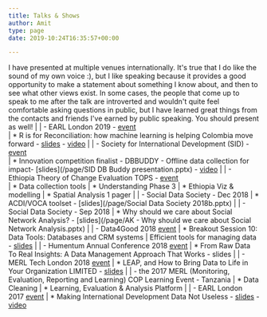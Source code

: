 ```yaml
---
title: Talks & Shows
author: Amit
type: page
date: 2019-10:24T16:35:57+00:00

---
```


I have presented at multiple venues internationally. It's true that I do like the sound of my own voice :), but I like speaking because it provides a good opportunity to make a statement about something I know about, and then to see what other views exist. In some cases, the people that come up to speak to me after the talk are introverted and wouldn't quite feel comfortable asking questions in public, but I have learned great things from the contacts and friends I've earned by public speaking. You should present as well!
|
|  - EARL London 2019 - [event](https://earlconf.com/)  
|     * R is for Reconciliation: how machine learning is helping Colombia move forward - [slides](https://earlconf.com/assets/slides/Thurs%2012%20Sept/Session%201/Amit%20Kohli.pptx) - [video](https://www.youtube.com/watch?v=j2Vr26vIbnY)
|
|  - Society for International Development (SID) - [event](https://sidw.org/2019-sid-w-innovation-competition)  
|     * Innovation competition finalist - DBBUDDY - Offline data collection for impact- [slides](/page/SID DB Buddy presentation.pptx) - [video](https://youtu.be/Nb5yL3bihAA)
| 
|  - Ethiopia Theory of Change Evaluation TOPS - [event](https://www.acdivoca.org/theory-of-change-adaptive-learning-and-validation-conference-workshop/)  
|     * Data collection tools
|     * Understanding Phase 3
|     * Ethiopia Viz & modelling
|     * Spatial Analysis 1 pager 
|
|  - Social Data Society - Dec 2018 
|     * ACDI/VOCA toolset - [slides](/page/Social Data Society 2018b.pptx)
| 
|  - Social Data Society - Sep 2018 
|     * Why should we care about Social Network Analysis? - [slides](/page/AK - Why should we care about Social Network Analysis.pptx)
| 
|  - Data4Good 2018 [event](https://www.data4goodconf.org.uk/) 
|     * Breakout Session 10: Data Tools: Databases and CRM systems | Efficient tools for managing data - [slides](https://www.data4goodconf.org.uk/s/Data-Tools-presentation.PDF)
| 
|  - Humentum Annual Conference 2018 [event](https://www.humentum.org/sites/default/files/Full%20agenda%20single%20pages_0.pdf)
|      * From Raw Data To Real Insights: A Data Management Approach That Works - slides
| 
|  - MERL Tech London 2018 [event](http://merltech.org/merl-tech-london-2018-agenda/)
|     * LEAP, and How to Bring Data to Life in Your Organization LIMITED - [slides](https://static.sched.com/hosted_files/merltechlondon2018/29/MERL%20TECH%202018_ACDIVOCA-final.pptx)
| 
|  - the 2017 MERL (Monitoring, Evaluation, Reporting and Learning) COP Learning Event - Tanzania
|     * Data Cleaning 
|     * Learning, Evaluation & Analysis Platform
| 
|  - EARL London 2017 [event](https://earlconf.com/2017/london/)
|     * Making International Development Data Not Useless - [slides](https://slides.com/amitkohli/earl)  - [video](https://www.youtube.com/watch?v=vxIVs7VtRFY)
